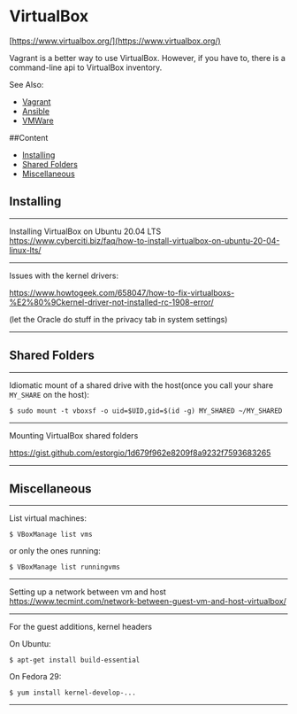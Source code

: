 # VirtualBox

[https://www.virtualbox.org/](https://www.virtualbox.org/)  

Vagrant is a better way to use VirtualBox. However, if you have to,
there is a command-line api to VirtualBox inventory.

See Also:
  - [Vagrant](Vagrant.md)
  - [Ansible](Ansible.md)
  - [VMWare](VMWare.md)

##Content

 - [Installing](#installing)
 - [Shared Folders](#shared-folders)
 - [Miscellaneous](#miscellaneous)

## Installing

---

Installing VirtualBox on Ubuntu 20.04 LTS
https://www.cyberciti.biz/faq/how-to-install-virtualbox-on-ubuntu-20-04-linux-lts/

---

Issues with the kernel drivers:

https://www.howtogeek.com/658047/how-to-fix-virtualboxs-%E2%80%9Ckernel-driver-not-installed-rc-1908-error/

(let the Oracle do stuff in the privacy tab in system settings)

---

## Shared Folders

---

Idiomatic mount of a shared drive with the host(once you call your share `MY_SHARE` on the host):

    $ sudo mount -t vboxsf -o uid=$UID,gid=$(id -g) MY_SHARED ~/MY_SHARED

---

Mounting VirtualBox shared folders

https://gist.github.com/estorgio/1d679f962e8209f8a9232f7593683265







---

## Miscellaneous

---

List virtual machines:

    $ VBoxManage list vms

or only the ones running:

    $ VBoxManage list runningvms

---

Setting up a network between vm and host
https://www.tecmint.com/network-between-guest-vm-and-host-virtualbox/

---

For the guest additions, kernel headers

On Ubuntu:

    $ apt-get install build-essential
    
On Fedora 29:

    $ yum install kernel-develop-...    

---
